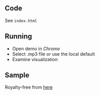 ## Code
See `index.html`

## Running
- Open demo in *Chrome*
- Select .mp3 file or use the local default
- Examine visualization

## Sample
Royalty-free from [here](https://www.bensound.com/royalty-free-music/track/epic)